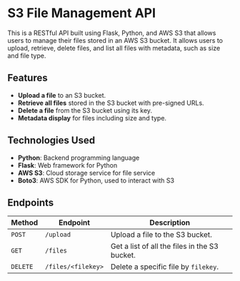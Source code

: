 # S3 File Management API

This is a RESTful API built using Flask, Python, and AWS S3 that allows users to manage their files stored in an AWS S3 bucket. It allows users to upload, retrieve, delete files, and list all files with metadata, such as size and file type.

## Features

- **Upload a file** to an S3 bucket.
- **Retrieve all files** stored in the S3 bucket with pre-signed URLs.
- **Delete a file** from the S3 bucket using its key.
- **Metadata display** for files including size and type.

## Technologies Used

- **Python**: Backend programming language
- **Flask**: Web framework for Python
- **AWS S3**: Cloud storage service for file service
- **Boto3**: AWS SDK for Python, used to interact with S3

## Endpoints

| Method  | Endpoint             | Description                                     |
|---------|----------------------|-------------------------------------------------|
| `POST`  | `/upload`            | Upload a file to the S3 bucket.                 |
| `GET`   | `/files`             | Get a list of all the files in the S3 bucket.   |
| `DELETE`| `/files/<filekey>`   | Delete a specific file by `filekey`.            |
